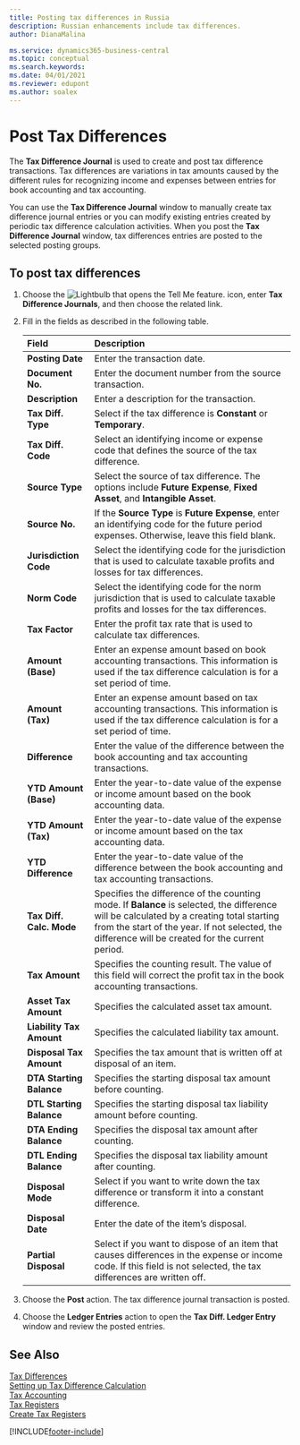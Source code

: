 ```yaml
---
title: Posting tax differences in Russia
description: Russian enhancements include tax differences.
author: DianaMalina

ms.service: dynamics365-business-central
ms.topic: conceptual
ms.search.keywords:
ms.date: 04/01/2021
ms.reviewer: edupont
ms.author: soalex
---
```


# Post Tax Differences

The **Tax Difference Journal** is used to create and post tax difference transactions. Tax differences are variations in tax amounts caused by the different rules for recognizing income and expenses between entries for book accounting and tax accounting.

You can use the **Tax Difference Journal** window to manually create tax difference journal entries or you can modify existing entries created by periodic tax difference calculation activities. When you post the **Tax Difference Journal** window, tax differences entries are posted to the selected posting groups.

## To post tax differences

1. Choose the ![Lightbulb that opens the Tell Me feature.](../../media/ui-search/search_small.png "Tell me what you want to do") icon, enter **Tax Difference Journals**, and then choose the related link.

2. Fill in the fields as described in the following table.

   | Field                    | Description                                                  |
   | :----------------------- | :----------------------------------------------------------- |
   | **Posting Date**         | Enter the transaction date.                                  |
   | **Document No.**         | Enter the document number from the source transaction.       |
   | **Description**          | Enter a description for the transaction.                     |
   | **Tax Diff. Type**       | Select if the tax difference is **Constant** or **Temporary**. |
   | **Tax Diff. Code**       | Select an identifying income or expense code that defines the source of the tax difference. |
   | **Source Type**          | Select the source of tax difference. The options include **Future Expense**, **Fixed Asset**, and **Intangible Asset**. |
   | **Source No.**           | If the **Source Type** is **Future Expense**, enter an identifying code for the future period expenses.  Otherwise, leave this field blank. |
   | **Jurisdiction Code**    | Select the identifying code for the jurisdiction that is used to calculate taxable profits and losses for tax differences. |
   | **Norm Code**            | Select the identifying code for the norm jurisdiction that is used to calculate taxable profits and losses for the tax differences. |
   | **Tax Factor**           | Enter the profit tax rate that is used to calculate tax differences. |
   | **Amount (Base)**        | Enter an expense amount based on book accounting transactions. This information is used if the tax difference calculation is for a set period of time. |
   | **Amount (Tax)**         | Enter an expense amount based on tax accounting transactions. This information is used if the tax difference calculation is for a set period of time. |
   | **Difference**           | Enter the value of the difference between the book accounting and tax accounting transactions. |
   | **YTD Amount (Base)**    | Enter the year-to-date value of the expense or income amount based on the book accounting data. |
   | **YTD Amount (Tax)**     | Enter the year-to-date value of the expense or income amount based on the tax accounting data. |
   | **YTD Difference**       | Enter the year-to-date value of the difference between the book accounting and tax accounting transactions. |
   | **Tax Diff. Calc. Mode** | Specifies the difference of the counting mode. If **Balance** is selected, the difference will be calculated by a creating total starting from the start of the year. If not selected, the difference will be created for the current period. |
   | **Tax Amount**           | Specifies the counting result. The value of this field will correct the profit tax in the book accounting transactions. |
   | **Asset Tax Amount**     | Specifies the calculated asset tax amount.                   |
   | **Liability Tax Amount** | Specifies the calculated liability tax amount.               |
   | **Disposal Tax Amount**  | Specifies the tax amount that is written off at disposal of an item. |
   | **DTA Starting Balance** | Specifies the starting disposal tax amount before counting.  |
   | **DTL Starting Balance** | Specifies the starting disposal tax liability amount before counting. |
   | **DTA Ending Balance**   | Specifies the disposal tax amount after counting.            |
   | **DTL Ending Balance**   | Specifies the disposal tax liability amount after counting.  |
   | **Disposal Mode**        | Select if you want to write down the tax difference or transform it into a constant difference. |
   | **Disposal Date**        | Enter the date of the item’s disposal.                       |
   | **Partial Disposal**     | Select if you want to dispose of an item that causes differences in the expense or income code. If this field is not selected, the tax differences are written off. |

3. Choose the **Post** action. The tax difference journal transaction is posted.

4. Choose the **Ledger Entries** action to open the **Tax Diff. Ledger Entry** window and review the posted entries.

## See Also

[Tax Differences](Tax-Differences.md)  
[Setting up Tax Difference Calculation](Setting-up-Tax-Difference-Calculation.md)  
[Tax Accounting](Tax-Accounting.md)  
[Tax Registers](Tax-Registers.md)  
[Create Tax Registers](How-to-Create-Tax-Registers.md)  


[!INCLUDE[footer-include](../../includes/footer-banner.md)]